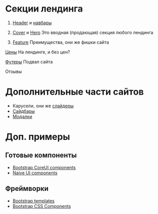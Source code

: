 # Секции лендинга

1. [Header](https://getbootstrap.com/docs/5.3/examples/headers/) и [навбары](https://getbootstrap.com/docs/5.3/examples/navbars/)



2. [Cover](https://getbootstrap.com/docs/5.3/examples/heroes/) и [Hero](https://getbootstrap.com/docs/5.3/examples/cover/)
Это вводная (продающая) секция любого лендинга


3. [Feature](https://getbootstrap.com/docs/5.3/examples/features/)
Преимущества, они же фишки сайта
 

[Цены](https://getbootstrap.com/docs/5.3/examples/pricing/)
На лендинге, и без цен?

[Футеры](https://getbootstrap.com/docs/5.3/examples/footers/)
Подвал сайта

Отзывы


# Дополнительные части сайтов

- Карусели, они же [слайдеры](https://getbootstrap.com/docs/5.3/examples/carousel/)
- [Сайдбары](https://getbootstrap.com/docs/5.3/examples/sidebars/)
- [Модалки](https://getbootstrap.com/docs/5.3/examples/modals/)

# Доп. примеры

## Готовые компоненты
* [Bootstrap CoreUI components](https://coreui.io/bootstrap-vue/components/accordion.html)
* [Naive UI components](https://www.naiveui.com/en-US/light/components/button)

## Фреймворки
* [Bootstrap templates](https://getbootstrap.com/docs/5.3/examples/)
* [Bootstrap CSS Components](https://getbootstrap.com/docs/5.3/getting-started/introduction/)